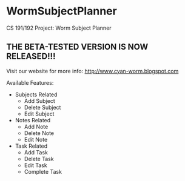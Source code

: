 WormSubjectPlanner
==================

CS 191/192 Project: Worm Subject Planner

THE BETA-TESTED VERSION IS NOW RELEASED!!!
--------------

Visit our website for more info: http://www.cyan-worm.blogspot.com

Available Features:
- Subjects Related
	- Add Subject
	- Delete Subject
	- Edit Subject
- Notes Related
	- Add Note
	- Delete Note
	- Edit Note
- Task Related
	- Add Task
	- Delete Task
	- Edit Task
	- Complete Task
